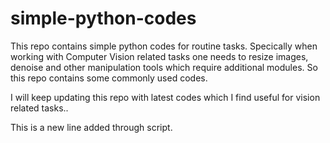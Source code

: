 # simple-python-codes
This repo contains simple python codes for routine tasks. Specically when working with Computer Vision related tasks one needs to resize images, denoise and other manipulation tools which require additional modules. So this repo contains some commonly used codes.

I will keep updating this repo with latest codes which I find useful for vision related tasks..

This is a new line added through script.